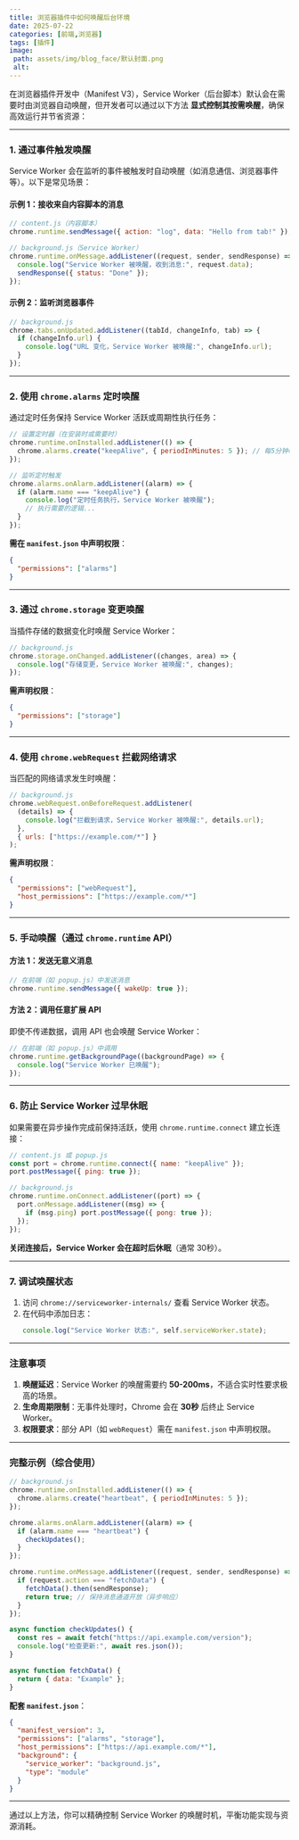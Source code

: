 ```yaml
---
title: 浏览器插件中如何唤醒后台环境
date: 2025-07-22
categories: [前端,浏览器]
tags: [插件]
image:
 path: assets/img/blog_face/默认封面.png
 alt:
---
```

在浏览器插件开发中（Manifest V3），Service Worker（后台脚本）默认会在需要时由浏览器自动唤醒，但开发者可以通过以下方法 **显式控制其按需唤醒**，确保高效运行并节省资源：

---

### **1. 通过事件触发唤醒**
Service Worker 会在监听的事件被触发时自动唤醒（如消息通信、浏览器事件等）。以下是常见场景：

#### **示例 1：接收来自内容脚本的消息**
```javascript
// content.js（内容脚本）
chrome.runtime.sendMessage({ action: "log", data: "Hello from tab!" });

// background.js（Service Worker）
chrome.runtime.onMessage.addListener((request, sender, sendResponse) => {
  console.log("Service Worker 被唤醒，收到消息:", request.data);
  sendResponse({ status: "Done" });
});
```

#### **示例 2：监听浏览器事件**
```javascript
// background.js
chrome.tabs.onUpdated.addListener((tabId, changeInfo, tab) => {
  if (changeInfo.url) {
    console.log("URL 变化，Service Worker 被唤醒:", changeInfo.url);
  }
});
```

---

### **2. 使用 `chrome.alarms` 定时唤醒**
通过定时任务保持 Service Worker 活跃或周期性执行任务：
```javascript
// 设置定时器（在安装时或需要时）
chrome.runtime.onInstalled.addListener(() => {
  chrome.alarms.create("keepAlive", { periodInMinutes: 5 }); // 每5分钟唤醒一次
});

// 监听定时触发
chrome.alarms.onAlarm.addListener((alarm) => {
  if (alarm.name === "keepAlive") {
    console.log("定时任务执行，Service Worker 被唤醒");
    // 执行需要的逻辑...
  }
});
```
**需在 `manifest.json` 中声明权限**：
```json
{
  "permissions": ["alarms"]
}
```

---

### **3. 通过 `chrome.storage` 变更唤醒**
当插件存储的数据变化时唤醒 Service Worker：
```javascript
// background.js
chrome.storage.onChanged.addListener((changes, area) => {
  console.log("存储变更，Service Worker 被唤醒:", changes);
});
```
**需声明权限**：
```json
{
  "permissions": ["storage"]
}
```

---

### **4. 使用 `chrome.webRequest` 拦截网络请求**
当匹配的网络请求发生时唤醒：
```javascript
// background.js
chrome.webRequest.onBeforeRequest.addListener(
  (details) => {
    console.log("拦截到请求，Service Worker 被唤醒:", details.url);
  },
  { urls: ["https://example.com/*"] }
);
```
**需声明权限**：
```json
{
  "permissions": ["webRequest"],
  "host_permissions": ["https://example.com/*"]
}
```

---

### **5. 手动唤醒（通过 `chrome.runtime` API）**
#### **方法 1：发送无意义消息**
```javascript
// 在前端（如 popup.js）中发送消息
chrome.runtime.sendMessage({ wakeUp: true });
```

#### **方法 2：调用任意扩展 API**
即使不传递数据，调用 API 也会唤醒 Service Worker：
```javascript
// 在前端（如 popup.js）中调用
chrome.runtime.getBackgroundPage((backgroundPage) => {
  console.log("Service Worker 已唤醒");
});
```

---

### **6. 防止 Service Worker 过早休眠**
如果需要在异步操作完成前保持活跃，使用 `chrome.runtime.connect` 建立长连接：
```javascript
// content.js 或 popup.js
const port = chrome.runtime.connect({ name: "keepAlive" });
port.postMessage({ ping: true });

// background.js
chrome.runtime.onConnect.addListener((port) => {
  port.onMessage.addListener((msg) => {
    if (msg.ping) port.postMessage({ pong: true });
  });
});
```
**关闭连接后，Service Worker 会在超时后休眠**（通常 30秒）。

---

### **7. 调试唤醒状态**
1. 访问 `chrome://serviceworker-internals/` 查看 Service Worker 状态。
2. 在代码中添加日志：
   ```javascript
   console.log("Service Worker 状态:", self.serviceWorker.state);
   ```

---

### **注意事项**
1. **唤醒延迟**：Service Worker 的唤醒需要约 **50-200ms**，不适合实时性要求极高的场景。
2. **生命周期限制**：无事件处理时，Chrome 会在 **30秒** 后终止 Service Worker。
3. **权限要求**：部分 API（如 `webRequest`）需在 `manifest.json` 中声明权限。

---

### **完整示例（综合使用）**
```javascript
// background.js
chrome.runtime.onInstalled.addListener(() => {
  chrome.alarms.create("heartbeat", { periodInMinutes: 5 });
});

chrome.alarms.onAlarm.addListener((alarm) => {
  if (alarm.name === "heartbeat") {
    checkUpdates();
  }
});

chrome.runtime.onMessage.addListener((request, sender, sendResponse) => {
  if (request.action === "fetchData") {
    fetchData().then(sendResponse);
    return true; // 保持消息通道开放（异步响应）
  }
});

async function checkUpdates() {
  const res = await fetch("https://api.example.com/version");
  console.log("检查更新:", await res.json());
}

async function fetchData() {
  return { data: "Example" };
}
```

**配套 `manifest.json`**：
```json
{
  "manifest_version": 3,
  "permissions": ["alarms", "storage"],
  "host_permissions": ["https://api.example.com/*"],
  "background": {
    "service_worker": "background.js",
    "type": "module"
  }
}
```

---

通过以上方法，你可以精确控制 Service Worker 的唤醒时机，平衡功能实现与资源消耗。
